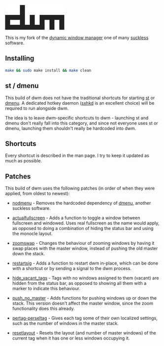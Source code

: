 <img src=dwm.svg>

This is my fork of the [dynamic window manager](https://dwm.suckless.org) one of many [suckless](https://suckless.org) software.

## Installing

```sh
make && sudo make install && make clean
```

## st / dmenu

This build of dwm does not have the traditional shortcuts for starting [st](https://st.suckless.org) or [dmenu](https://tools.suckless.org/dmenu). A dedicated hotkey daemon ([sxhkd](https://github.com/baskerville/sxhkd) is an excellent choice) will be required to run alongside dwm.

The idea is to leave dwm-specific shortcuts to dwm - launching st and dmenu don't really fall into this category, and since not everyone uses st or dmenu, launching them shouldn't really be hardcoded into dwm.

## Shortcuts

Every shortcut is described in the man page. I try to keep it updated as much as possible.

## Patches

This build of dwm uses the following patches (in order of when they were applied, from oldest to newest):

+ [nodmenu](https://dwm.suckless.org/patches/nodmenu) - Removes the hardcoded dependency of [dmenu](https://tools.suckless.org/dmenu), another suckless software.

+ [actualfullscreen](https://dwm.suckless.org/patches/actualfullscreen) - Adds a function to toggle a window between fullscreen and windowed. Uses real fullscreen as the name would apply, as opposed to doing a combination of hiding the status bar and using the monocle layout.

+ [zoomswap](https://dwm.suckless.org/patches/zoomswap) - Changes the behaviour of zooming windows by having it swap places with the master window, instead of pushing the old master down the stack.

+ [restartsig](https://dwm.suckless.org/patches/restartsig) - Adds a function to restart dwm in-place, which can be done with a shortcut or by sending a signal to the dwm process.

+ [hide\_vacant\_tags](https://dwm.suckless.org/patches/hide_vacant_tags) - Tags with no windows assigned to them (vacant) are hidden from the status bar, as opposed to showing all them with a marker to indicate this behaviour.

+ [push\_no\_master](https://dwm.suckless.org/patches/push) - Adds functions for pushing windows up or down the stack. This version doesn't affect the master window, since the zoom functionality does this already.

+ [pertag-perseltag](https://dwm.suckless.org/patches/pertag) - Gives each tag some of their own localized settings, such as the number of windows in the master stack.

+ [resetlayout](https://dwm.suckless.org/patches/resetlayout) - Resets the layout (and number of master windows) of the current tag when it has one or less windows occupying it.
